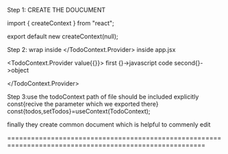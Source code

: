 Step 1: CREATE THE DOUCUMENT

import { createContext } from "react";

export default new createContext(null);

Step 2: wrap inside  </TodoContext.Provider> inside app.jsx

 <TodoContext.Provider value{{}}> first {}->javascript code second{}->object
 
 </TodoContext.Provider>


Step 3:use the todoContext
path of file should be included explicitly
const{recive the parameter which we exported there}
const{todos,setTodos}=useContext(TodoContext);


finally they create common document which is helpful to commenly edit 

========================================================================================================


